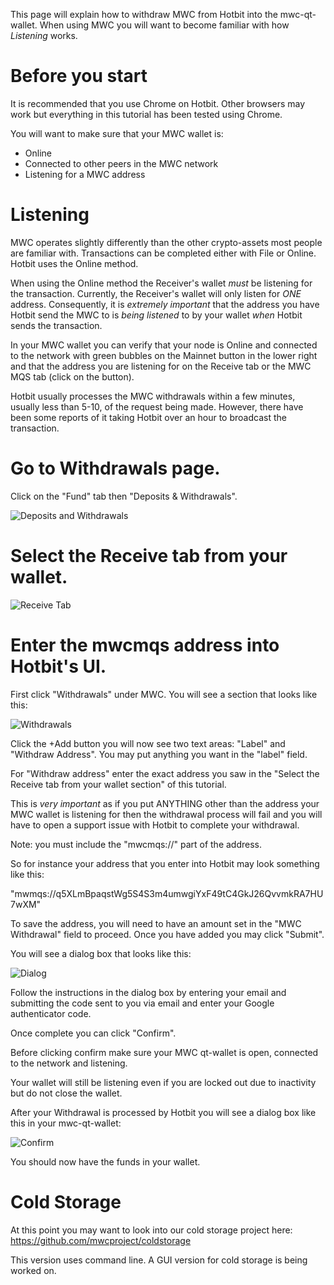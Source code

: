 This page will explain how to withdraw MWC from Hotbit into the mwc-qt-wallet. When using MWC you will want to become familiar with how *Listening* works.

# Before you start

It is recommended that you use Chrome on Hotbit. Other browsers may work but everything in this tutorial has been tested using Chrome.

You will want to make sure that your MWC wallet is:
* Online
* Connected to other peers in the MWC network
* Listening for a MWC address

# Listening

MWC operates slightly differently than the other crypto-assets most people are familiar with. Transactions can be completed either with File or Online. Hotbit uses the Online method.

When using the Online method the Receiver's wallet *must* be listening for the transaction. Currently, the Receiver's wallet will only listen for *ONE* address. Consequently, it is *extremely important* that the address you have Hotbit send the MWC to is *being listened* to by your wallet *when* Hotbit sends the transaction.

In your MWC wallet you can verify that your node is Online and connected to the network with green bubbles on the Mainnet button in the lower right and that the address you are listening for on the Receive tab or the MWC MQS tab (click on the button).

Hotbit usually processes the MWC withdrawals within a few minutes, usually less than 5-10, of the request being made. However, there have been some reports of it taking Hotbit over an hour to broadcast the transaction.

# Go to Withdrawals page.

Click on the "Fund" tab then "Deposits & Withdrawals".

![Deposits and Withdrawals](https://raw.githubusercontent.com/mwcproject/mwc-qt-wallet/master/DOC/Screen%20Shot%202019-12-04%20at%204.57.38%20PM.png)

# Select the Receive tab from your wallet.

![Receive Tab](https://raw.githubusercontent.com/mwcproject/mwc-qt-wallet/master/DOC/Screen_Shot_2019-12-04_at_8.45.02_AM_50.png)

# Enter the mwcmqs address into Hotbit's UI.

First click "Withdrawals" under MWC. You will see a section that looks like this:

![Withdrawals](https://raw.githubusercontent.com/mwcproject/mwc-qt-wallet/master/DOC/Screen%20Shot%202019-12-04%20at%205.11.18%20PM.png)

Click the +Add button you will now see two text areas: "Label" and "Withdraw Address".
You may put anything you want in the "label" field.

For "Withdraw address" enter the exact address you saw in the "Select the Receive tab from your wallet section" of this tutorial.

This is *very important* as if you put ANYTHING other than the address your MWC wallet is listening for then the withdrawal process will fail and you will have to open a support issue with Hotbit to complete your withdrawal.

Note: you must include the "mwcmqs://" part of the address.

So for instance your address that you enter into Hotbit may look something like this:

"mwmqs://q5XLmBpaqstWg5S4S3m4umwgiYxF49tC4GkJ26QvvmkRA7HU7wXM"

To save the address, you will need to have an amount set in the "MWC Withdrawal" field to proceed. Once you have added you may click "Submit".

You will see a dialog box that looks like this:

![Dialog](https://raw.githubusercontent.com/mwcproject/mwc-qt-wallet/master/DOC/Screen%20Shot%202019-12-04%20at%205.18.29%20PM.png)

Follow the instructions in the dialog box by entering your email and submitting the code sent to you via email and enter your Google authenticator code.

Once complete you can click "Confirm".

Before clicking confirm make sure your MWC qt-wallet is open, connected to the network and listening.

Your wallet will still be listening even if you are locked out due to inactivity but do not close the wallet.

After your Withdrawal is processed by Hotbit you will see a dialog box like this in your mwc-qt-wallet:

![Confirm](https://raw.githubusercontent.com/mwcproject/mwc-qt-wallet/master/DOC/Screen%20Shot%202019-12-04%20at%205.20.58%20PM.png)

You should now have the funds in your wallet.

# Cold Storage

At this point you may want to look into our cold storage project here: https://github.com/mwcproject/coldstorage

This version uses command line. A GUI version for cold storage is being worked on.
